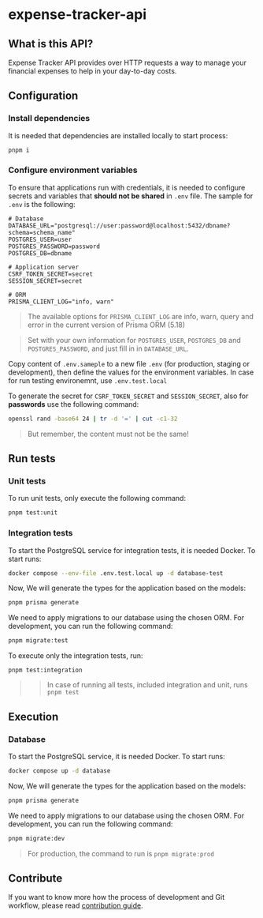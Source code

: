 # expense-tracker-api

## What is this API?

Expense Tracker API provides over HTTP requests a way to manage your financial expenses to help in your day-to-day costs.

## Configuration

### Install dependencies

It is needed that dependencies are installed locally to start process:

```bash
pnpm i
```

### Configure environment variables

To ensure that applications run with credentials, it is needed to configure secrets and variables that **should not be shared** in `.env` file. The sample for `.env` is the following:

```env
# Database
DATABASE_URL="postgresql://user:password@localhost:5432/dbname?schema=schema_name"
POSTGRES_USER=user
POSTGRES_PASSWORD=password
POSTGRES_DB=dbname

# Application server
CSRF_TOKEN_SECRET=secret
SESSION_SECRET=secret

# ORM
PRISMA_CLIENT_LOG="info, warn"
```
> The available options for `PRISMA_CLIENT_LOG` are info, warn, query and error in the current version of Prisma ORM (5.18)

> Set with your own information for `POSTGRES_USER`, `POSTGRES_DB` and `POSTGRES_PASSWORD`, and just fill in in `DATABASE_URL`.

Copy content of `.env.sameple` to a new file `.env` (for production, staging or development), then define the values for the environment variables. In case for run testing environemnt, use `.env.test.local`

To generate the secret for `CSRF_TOKEN_SECRET` and `SESSION_SECRET`, also for **passwords** use the following command:

```bash
openssl rand -base64 24 | tr -d '=' | cut -c1-32
```

> But remember, the content must not be the same!

## Run tests

### Unit tests

To run unit tests, only execute the following command:

```bash
pnpm test:unit
```

### Integration tests

To start the PostgreSQL service for integration tests, it is needed Docker. To start runs:

```bash
docker compose --env-file .env.test.local up -d database-test
```

Now, We will generate the types for the application based on the models:

```bash
pnpm prisma generate
```

We need to apply migrations to our database using the chosen ORM. For development, you can run the following command:

```bash
pnpm migrate:test
```

To execute only the integration tests, run:

```
pnpm test:integration
```

>> In case of running all tests, included integration and unit, runs `pnpm test`

## Execution

### Database

To start the PostgreSQL service, it is needed Docker. To start runs:

```bash
docker compose up -d database
```

Now, We will generate the types for the application based on the models:

```bash
pnpm prisma generate
```

We need to apply migrations to our database using the chosen ORM. For development, you can run the following command:

```bash
pnpm migrate:dev
```

> For production, the command to run is `pnpm migrate:prod`

## Contribute

If you want to know more how the process of development and Git workflow, please read [contribution guide](./CONTRIBUTING.md).
